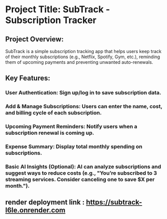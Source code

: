 # Project Title: SubTrack - Subscription Tracker

## Project Overview:

SubTrack is a simple subscription tracking app that helps users keep track of their monthly subscriptions (e.g., Netflix, Spotify, Gym, etc.), reminding them of upcoming payments and preventing unwanted auto-renewals.


## Key Features:

### User Authentication: Sign up/log in to save subscription data.

### Add & Manage Subscriptions: Users can enter the name, cost, and billing cycle of each subscription.

### Upcoming Payment Reminders: Notify users when a subscription renewal is coming up.

### Expense Summary: Display total monthly spending on subscriptions.

### Basic AI Insights (Optional): AI can analyze subscriptions and suggest ways to reduce costs (e.g., "You’re subscribed to 3 streaming services. Consider canceling one to save $X per month.").

## render deployment link : https://subtrack-l6le.onrender.com